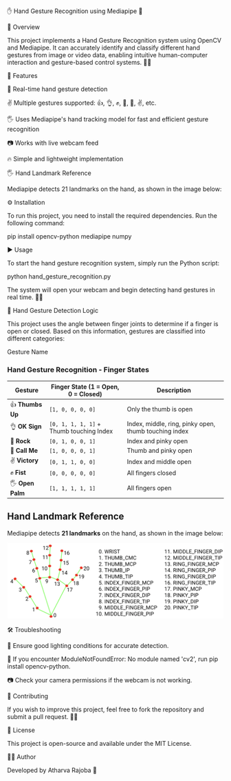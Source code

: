 ✋ Hand Gesture Recognition using Mediapipe 🤖

🌟 Overview

This project implements a Hand Gesture Recognition system using OpenCV and Mediapipe. It can accurately identify and classify different hand gestures from image or video data, enabling intuitive human-computer interaction and gesture-based control systems. 🎥💡

🚀 Features

🎯 Real-time hand gesture detection

✌️ Multiple gestures supported: 👍, 👌, ✊, 🤘, 🤙, ✌️, etc.

🖐 Uses Mediapipe's hand tracking model for fast and efficient gesture recognition

📷 Works with live webcam feed

🔥 Simple and lightweight implementation

🖐 Hand Landmark Reference

Mediapipe detects 21 landmarks on the hand, as shown in the image below:



⚙️ Installation

To run this project, you need to install the required dependencies. Run the following command:

pip install opencv-python mediapipe numpy

▶️ Usage

To start the hand gesture recognition system, simply run the Python script:

python hand_gesture_recognition.py

The system will open your webcam and begin detecting hand gestures in real time. 🎥📌

🧠 Hand Gesture Detection Logic

This project uses the angle between finger joints to determine if a finger is open or closed. Based on this information, gestures are classified into different categories:

Gesture Name

### Hand Gesture Recognition - Finger States

| Gesture    | Finger State (1 = Open, 0 = Closed) | Description |
|------------|----------------------------------|-------------|
| 👍 **Thumbs Up** | `[1, 0, 0, 0, 0]` | Only the thumb is open |
| 👌 **OK Sign** | `[0, 1, 1, 1, 1]` + Thumb touching Index | Index, middle, ring, pinky open, thumb touching index |
| 🤘 **Rock** | `[0, 1, 0, 0, 1]` | Index and pinky open |
| 🤙 **Call Me** | `[1, 0, 0, 0, 1]` | Thumb and pinky open |
| ✌️ **Victory** | `[0, 1, 1, 0, 0]` | Index and middle open |
| ✊ **Fist** | `[0, 0, 0, 0, 0]` | All fingers closed |
| 🖐 **Open Palm** | `[1, 1, 1, 1, 1]` | All fingers open |


## Hand Landmark Reference

Mediapipe detects **21 landmarks** on the hand, as shown in the image below:

![Hand Landmarks](hand-landmarks.png)



🛠 Troubleshooting

🔆 Ensure good lighting conditions for accurate detection.

🐍 If you encounter ModuleNotFoundError: No module named 'cv2', run pip install opencv-python.

📷 Check your camera permissions if the webcam is not working.

🤝 Contributing

If you wish to improve this project, feel free to fork the repository and submit a pull request. 🎯🔧

📜 License

This project is open-source and available under the MIT License.

👨‍💻 Author

Developed by Atharva Rajoba 🚀
